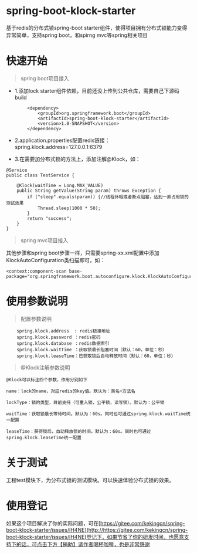 # spring-boot-klock-starter
基于redis的分布式锁spring-boot starter组件，使得项目拥有分布式锁能力变得异常简单，支持spring boot，和spirng mvc等spring相关项目


# 快速开始

> spring boot项目接入


- 1.添加lock starter组件依赖，目前还没上传到公共仓库，需要自己下源码build
```
        <dependency>
            <groupId>org.springframework.boot</groupId>
            <artifactId>spring-boot-klock-starter</artifactId>
            <version>1.0-SNAPSHOT</version>
        </dependency>
```

- 2.application.properties配置redis链接：spring.klock.address=127.0.0.1:6379


- 3.在需要加分布式锁的方法上，添加注解@Klock，如：
```
@Service
public class TestService {

    @Klock(waitTime = Long.MAX_VALUE)
    public String getValue(String param) throws Exception {
        if ("sleep".equals(param)) {//线程休眠或者断点阻塞，达到一直占用锁的测试效果
            Thread.sleep(1000 * 50);
        }
        return "success";
    }
}

```

> spring mvc项目接入

其他步骤和spring boot步骤一样，只需要spring-xx.xml配置中添加KlockAutoConfiguration类扫描即可，如：
```
<context:component-scan base-package="org.springframework.boot.autoconfigure.klock.KlockAutoConfiguration"/>
```

# 使用参数说明

> 配置参数说明

```
    spring.klock.address  : redis链接地址
    spring.klock.password ：redis密码
    spring.klock.database ：redis数据索引
    spring.klock.waitTime ：获取锁最长阻塞时间（默认：60，单位：秒）
    spring.klock.leaseTime：已获取锁后自动释放时间（默认：60，单位：秒）
```
> @Klock注解参数说明
```
@Klock可以标注四个参数，作用分别如下

name：lock的name，对应redis的key值。默认为：类名+方法名

lockType：锁的类型，目前支持（可重入锁，公平锁，读写锁）。默认为：公平锁

waitTime：获取锁最长等待时间。默认为：60s。同时也可通过spring.klock.waitTime统一配置

leaseTime：获得锁后，自动释放锁的时间。默认为：60s。同时也可通过spring.klock.leaseTime统一配置
```

# 关于测试
工程test模块下，为分布式锁的测试模块。可以快速体验分布式锁的效果。

# 使用登记
如果这个项目解决了你的实际问题，可在[https://gitee.com/kekingcn/spring-boot-klock-starter/issues/IH4NE](http://https://gitee.com/kekingcn/spring-boot-klock-starter/issues/IH4NE)登记下，如果节省了你的研发时间，也愿意支持下的话，可点击下方【捐助】请作者喝杯咖啡，也是非常感谢
